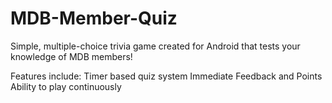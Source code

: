 # MDB-Member-Quiz
Simple, multiple-choice trivia game created for Android that tests your knowledge of MDB members!

Features include:
Timer based quiz system
Immediate Feedback and Points
Ability to play continuously
